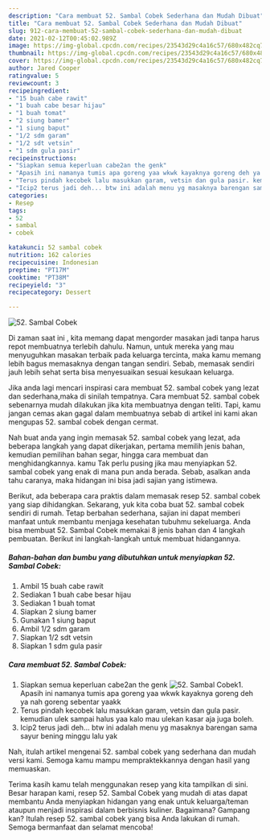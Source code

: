 ```yaml
---
description: "Cara membuat 52. Sambal Cobek Sederhana dan Mudah Dibuat"
title: "Cara membuat 52. Sambal Cobek Sederhana dan Mudah Dibuat"
slug: 912-cara-membuat-52-sambal-cobek-sederhana-dan-mudah-dibuat
date: 2021-02-12T00:45:02.989Z
image: https://img-global.cpcdn.com/recipes/23543d29c4a16c57/680x482cq70/52-sambal-cobek-foto-resep-utama.jpg
thumbnail: https://img-global.cpcdn.com/recipes/23543d29c4a16c57/680x482cq70/52-sambal-cobek-foto-resep-utama.jpg
cover: https://img-global.cpcdn.com/recipes/23543d29c4a16c57/680x482cq70/52-sambal-cobek-foto-resep-utama.jpg
author: Jared Cooper
ratingvalue: 5
reviewcount: 3
recipeingredient:
- "15 buah cabe rawit"
- "1 buah cabe besar hijau"
- "1 buah tomat"
- "2 siung bamer"
- "1 siung baput"
- "1/2 sdm garam"
- "1/2 sdt vetsin"
- "1 sdm gula pasir"
recipeinstructions:
- "Siapkan semua keperluan cabe2an the genk"
- "Apasih ini namanya tumis apa goreng yaa wkwk kayaknya goreng deh ya nah goreng sebentar yaakk"
- "Terus pindah kecobek lalu masukkan garam, vetsin dan gula pasir. kemudian ulek sampai halus yaa kalo mau ulekan kasar aja juga boleh."
- "Icip2 terus jadi deh... btw ini adalah menu yg masaknya barengan sama sayur bening minggu lalu yak"
categories:
- Resep
tags:
- 52
- sambal
- cobek

katakunci: 52 sambal cobek 
nutrition: 162 calories
recipecuisine: Indonesian
preptime: "PT17M"
cooktime: "PT38M"
recipeyield: "3"
recipecategory: Dessert

---
```



![52. Sambal Cobek](https://img-global.cpcdn.com/recipes/23543d29c4a16c57/680x482cq70/52-sambal-cobek-foto-resep-utama.jpg)

Di zaman  saat ini , kita memang dapat mengorder masakan jadi tanpa harus repot membuatnya terlebih dahulu. Namun, untuk mereka yang mau menyuguhkan masakan terbaik pada keluarga tercinta, maka kamu memang lebih bagus memasaknya dengan tangan sendiri. Sebab, memasak sendiri jauh lebih sehat serta bisa menyesuaikan sesuai kesukaan keluarga.

Jika anda lagi mencari inspirasi cara membuat 52. sambal cobek yang lezat dan sederhana,maka di sinilah tempatnya. Cara membuat 52. sambal cobek  sebenarnya mudah dilakukan jika kita membuatnya dengan teliti. Tapi, kamu jangan cemas akan gagal dalam membuatnya 
sebab di artikel ini kami akan mengupas 52. sambal cobek dengan cermat.  



Nah buat anda yang ingin memasak 52. sambal cobek yang lezat, ada beberapa langkah yang dapat dikerjakan, pertama memilih jenis bahan, kemudian pemilihan bahan segar, hingga cara membuat dan menghidangkannya. kamu Tak perlu pusing jika mau menyiapkan 52. sambal cobek yang enak di mana pun anda berada. Sebab, asalkan anda  tahu caranya, maka hidangan ini bisa jadi sajian yang istimewa.

Berikut, ada beberapa cara praktis  dalam memasak resep 52. sambal cobek yang siap dihidangkan. Sekarang, yuk kita coba buat 52. sambal cobek sendiri di rumah. Tetap berbahan sederhana, sajian ini dapat memberi manfaat untuk membantu menjaga kesehatan tubuhmu sekeluarga. Anda bisa membuat 52. Sambal Cobek memakai 8 jenis bahan dan 4 langkah pembuatan. Berikut ini langkah-langkah untuk membuat hidangannya.

<!--inarticleads1-->

##### Bahan-bahan dan bumbu yang dibutuhkan untuk menyiapkan 52. Sambal Cobek:

1. Ambil 15 buah cabe rawit
1. Sediakan 1 buah cabe besar hijau
1. Sediakan 1 buah tomat
1. Siapkan 2 siung bamer
1. Gunakan 1 siung baput
1. Ambil 1/2 sdm garam
1. Siapkan 1/2 sdt vetsin
1. Siapkan 1 sdm gula pasir




<!--inarticleads2-->

##### Cara membuat 52. Sambal Cobek:

1. Siapkan semua keperluan cabe2an the genk
<img src="https://img-global.cpcdn.com/steps/036b7ff85e2960a8/160x128cq70/52-sambal-cobek-langkah-memasak-1-foto.jpg" alt="52. Sambal Cobek">1. Apasih ini namanya tumis apa goreng yaa wkwk kayaknya goreng deh ya nah goreng sebentar yaakk
1. Terus pindah kecobek lalu masukkan garam, vetsin dan gula pasir. kemudian ulek sampai halus yaa kalo mau ulekan kasar aja juga boleh.
1. Icip2 terus jadi deh... btw ini adalah menu yg masaknya barengan sama sayur bening minggu lalu yak




Nah, itulah artikel mengenai  52. sambal cobek  yang sederhana dan mudah versi kami. Semoga kamu mampu mempraktekkannya dengan hasil yang memuaskan. 

Terima kasih kamu telah menggunakan resep yang kita tampilkan di sini. Besar harapan kami, resep  52. Sambal Cobek yang mudah di atas dapat membantu Anda menyiapkan hidangan yang enak untuk keluarga/teman ataupun menjadi inspirasi dalam berbisnis kuliner. Bagaimana? Gampang kan? Itulah resep 52. sambal cobek yang bisa Anda lakukan di rumah. Semoga bermanfaat dan selamat mencoba!

